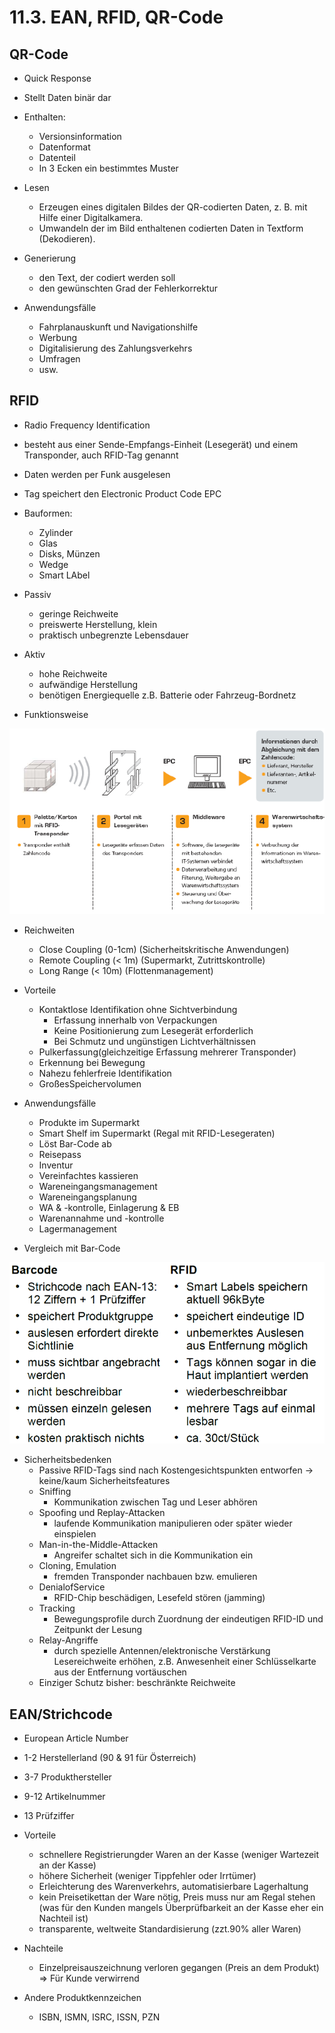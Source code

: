 # 11.3. EAN, RFID, QR-Code

## QR-Code
* Quick Response
* Stellt Daten binär dar
* Enthalten:
	* Versionsinformation
	* Datenformat
	* Datenteil
	* In 3 Ecken ein bestimmtes Muster

* Lesen
	* Erzeugen eines digitalen Bildes der QR-codierten Daten, z. B. mit Hilfe einer Digitalkamera.
    * Umwandeln der im Bild enthaltenen codierten Daten in Textform (Dekodieren).

* Generierung
	* den Text, der codiert werden soll
    * den gewünschten Grad der Fehlerkorrektur

* Anwendungsfälle
	* Fahrplanauskunft und Navigationshilfe
	* Werbung
	* Digitalisierung des Zahlungsverkehrs
	* Umfragen
	* usw. 

## RFID
* Radio Frequency Identification
* besteht aus einer Sende-Empfangs-Einheit (Lesegerät) und einem Transponder, auch RFID-Tag genannt
* Daten werden per Funk ausgelesen
* Tag speichert den Electronic Product Code EPC

* Bauformen:
	* Zylinder
	* Glas
	* Disks, Münzen
	* Wedge
	* Smart LAbel

* Passiv
	* geringe Reichweite
	* preiswerte Herstellung, klein
	* praktisch unbegrenzte Lebensdauer

* Aktiv
	* hohe Reichweite
	* aufwändige Herstellung
	* benötigen Energiequelle z.B. Batterie oder Fahrzeug-Bordnetz

* Funktionsweise

![](./RFID_Funktionsweise.png)

* Reichweiten
	* Close Coupling (0-1cm) (Sicherheitskritische Anwendungen)
	* Remote Coupling (< 1m) (Supermarkt, Zutrittskontrolle)
	* Long Range (< 10m) (Flottenmanagement)

* Vorteile
	* Kontaktlose Identifikation ohne Sichtverbindung
		* Erfassung innerhalb von Verpackungen
		* Keine Positionierung zum Lesegerät erforderlich
		* Bei Schmutz und ungünstigen Lichtverhältnissen
	* Pulkerfassung(gleichzeitige Erfassung mehrerer Transponder)
	* Erkennung bei Bewegung
	* Nahezu fehlerfreie Identifikation
	* GroßesSpeichervolumen

* Anwendungsfälle
	* Produkte im Supermarkt 
	* Smart Shelf im Supermarkt (Regal mit RFID-Lesegeraten)
	* Löst Bar-Code ab
	* Reisepass
	* Inventur
	* Vereinfachtes kassieren
	* Wareneingangsmanagement
	* Wareneingangsplanung
	* WA & -kontrolle, Einlagerung & EB
	* Warenannahme und -kontrolle
	* Lagermanagement

* Vergleich mit Bar-Code

![](./RFID_vs_Barcode.png)

* Sicherheitsbedenken
	* Passive RFID-Tags sind nach Kostengesichtspunkten entworfen → keine/kaum Sicherheitsfeatures
	* Sniffing
		* Kommunikation zwischen Tag und Leser abhören
	* Spoofing und Replay-Attacken
		* laufende Kommunikation manipulieren oder später wieder einspielen
	* Man-in-the-Middle-Attacken
		* Angreifer schaltet sich in die Kommunikation ein
	* Cloning, Emulation
		* fremden Transponder nachbauen bzw. emulieren
	* DenialofService
		* RFID-Chip beschädigen, Lesefeld stören (jamming)
	* Tracking
		* Bewegungsprofile durch Zuordnung der eindeutigen RFID-ID und Zeitpunkt der Lesung
	* Relay-Angriffe
		* durch spezielle Antennen/elektronische Verstärkung Lesereichweite erhöhen, z.B. Anwesenheit einer Schlüsselkarte aus der Entfernung vortäuschen
	* Einziger Schutz bisher: beschränkte Reichweite


## EAN/Strichcode
* European Article Number
* 1-2 Herstellerland (90 & 91 für Österreich)
* 3-7 Produkthersteller
* 9-12 Artikelnummer
* 13 Prüfziffer

* Vorteile
	* schnellere Registrierungder Waren an der Kasse (weniger Wartezeit an der Kasse)
	* höhere Sicherheit (weniger Tippfehler oder Irrtümer)
	* Erleichterung des Warenverkehrs, automatisierbare Lagerhaltung
	* kein Preisetikettan der Ware nötig, Preis muss nur am Regal stehen (was für den Kunden mangels Überprüfbarkeit an der Kasse eher ein Nachteil ist)
	* transparente, weltweite Standardisierung (zzt.90% aller Waren)

* Nachteile
	* Einzelpreisauszeichnung verloren gegangen (Preis an dem Produkt) => Für Kunde verwirrend
	
* Andere Produktkennzeichen
	* ISBN, ISMN, ISRC, ISSN, PZN
